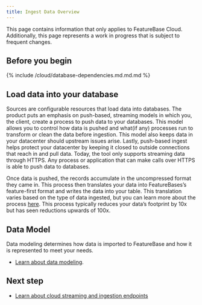 ```yaml
---
title: Ingest Data Overview
---
```


This page contains information that only applies to FeatureBase Cloud. Additionally, this page represents a work in progress that is subject to frequent changes.

## Before you begin

{% include /cloud/database-dependencies.md.md.md %}

## Load data into your database

Sources are configurable resources that load data into databases. The product puts an emphasis on push-based, streaming models in which you, the client, create a process to push data to your databases. This model allows you to control how data is pushed and what(if any) processes run to transform or clean the data before ingestion. This model also keeps data in your datacenter should upstream issues arise. Lastly, push-based ingest helps protect your datacenter by keeping it closed to outside connections that reach in and pull data. Today, the tool only supports streaming data through HTTPS. Any process or application that can make calls over HTTPS is able to push data to databases.

Once data is pushed, the records accumulate in the uncompressed format they came in. This process then translates your data into FeatureBases’s feature-first format and writes the data into your table. This translation varies based on the type of data ingested, but you can learn more about the process [here](/community/community-data-ingestion/ingesters#2-translate-records-into-featurebases-roaring-bitmap-format). This process typically reduces your data’s footprint by 10x but has seen reductions upwards of 100x.

## Data Model

Data modeling determines how data is imported to FeatureBase and how it is represented to meet your needs.

* [Learn about data modeling](/concepts/data-modeling-overview).

## Next step

* [Learn about cloud streaming and ingestion endpoints](/cloud/cloud-data-ingestion/cloud-streaming-overview)
